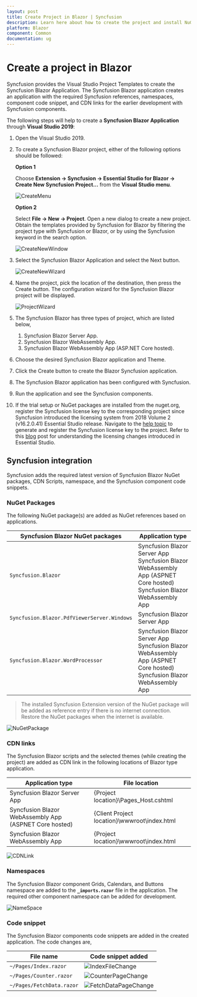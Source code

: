 ```yaml
---
layout: post
title: Create Project in Blazor | Syncfusion
description: Learn here about how to create the project and install NuGet packages using Syncfusion Blazor Extension for Visual Studio.
platform: Blazor
component: Common
documentation: ug
---
```


# Create a project in Blazor

Syncfusion provides the Visual Studio Project Templates to create the Syncfusion Blazor Application. The Syncfusion Blazor application creates an application with the required Syncfusion references, namespaces, component code snippet, and CDN links for the earlier development with Syncfusion components.

The following steps will help to create a **Syncfusion Blazor Application** through **Visual Studio 2019**:

1. Open the Visual Studio 2019.

2. To create a Syncfusion Blazor project, either of the following options should be followed:

    **Option 1**

    Choose **Extension -> Syncfusion -> Essential Studio for Blazor -> Create New Syncfusion Project...** from the **Visual Studio menu**.

    ![CreateMenu](../images/CreateMenu.png)

    **Option 2**

    Select **File -> New -> Project**. Open a new dialog to create a new project. Obtain the templates provided by Syncfusion for Blazor by filtering the project type with Syncfusion or Blazor, or by using the Syncfusion keyword in the search option.

    ![CreateNewWindow](../images/CreateNewWindow.png)

3. Select the Syncfusion Blazor Application and select the Next button.

    ![CreateNewWizard](../images/CreateNewWizard_old.png)

4. Name the project, pick the location of the destination, then press the Create button. The configuration wizard for the Syncfusion Blazor project will be displayed.

    ![ProjectWizard](../images/ProjectWizard.png)

5. The Syncfusion Blazor has three types of project, which are listed below,

    1. Syncfusion Blazor Server App.
    2. Syncfusion Blazor WebAssembly App.
    3. Syncfusion Blazor WebAssembly App (ASP.NET Core hosted).

6. Choose the desired Syncfusion Blazor application and Theme.
7. Click the Create button to create the Blazor Syncfusion application.
8. The Syncfusion Blazor application has been configured with Syncfusion.
9. Run the application and see the Syncfusion components.
10. If the trial setup or NuGet packages are installed from the nuget.org, register the Syncfusion license key to the corresponding project since Syncfusion introduced the licensing system from 2018 Volume 2 (v16.2.0.41) Essential Studio release. Navigate to the [help topic](https://help.syncfusion.com/common/essential-studio/licensing/license-key#how-to-generate-syncfusion-license-key) to generate and register the Syncfusion license key to the project. Refer to this [blog](https://blog.syncfusion.com/post/Whats-New-in-2018-Volume-2-Licensing-Changes-in-the-1620x-Version-of-Essential-Studio.aspx?_ga=2.11237684.1233358434.1587355730-230058891.1567654773) post for understanding the licensing changes introduced in Essential Studio.

## Syncfusion integration

Syncfusion adds the required latest version of Syncfusion Blazor NuGet packages, CDN Scripts, namespace, and the
Syncfusion component code snippets.

### NuGet Packages

The following NuGet package(s) are added as NuGet references based on applications.

| Syncfusion Blazor NuGet packages  | Application type  |
|---|---|
| `Syncfusion.Blazor`  | Syncfusion Blazor Server App <br/> Syncfusion Blazor WebAssembly App (ASPNET Core hosted) <br/> Syncfusion Blazor WebAssembly App |
| `Syncfusion.Blazor.PdfViewerServer.Windows`  | Syncfusion Blazor Server App  |
| `Syncfusion.Blazor.WordProcessor`  | Syncfusion Blazor Server App <br/> Syncfusion Blazor WebAssembly App (ASPNET Core hosted) <br/> Syncfusion Blazor WebAssembly App |

> The installed Syncfusion Extension version of the NuGet package will be added as reference entry if there is no internet connection. Restore the NuGet packages when the internet is available.

![NuGetPackage](../images/NuGetPackage.png)

### CDN links

The Syncfusion Blazor scripts and the selected themes (while creating the project) are added as CDN link in the
following locations of Blazor type application.

| Application type  | File location  |
|---|---|
| Syncfusion Blazor Server App | {Project location}\Pages\_Host.cshtml |
| Syncfusion Blazor WebAssembly App (ASPNET Core hosted) | {Client Project location}\wwwroot\index.html  |
| Syncfusion Blazor WebAssembly App  | {Project location}\wwwroot\index.html|

![CDNLink](../images/CDNLink.png)

### Namespaces

The Syncfusion Blazor component Grids, Calendars, and Buttons namespace are added to the **`_imports.razor`** file in the application. The required other component namespace can be added for development.

![NameSpace](../images/NameSpace.png)

### Code snippet

The Syncfusion Blazor components code snippets are added in the created application. The code changes are,

| File name  | Code snippet added |
|---|---|
| `~/Pages/Index.razor`  | ![IndexFileChange](../images/IndexFileChange.png) |
| `~/Pages/Counter.razor` | ![CounterPageChange](../images/CounterPageChange.png) |
| `~/Pages/FetchData.razor`  | ![FetchDataPageChange](../images/FetchDataPageChange.png) |
